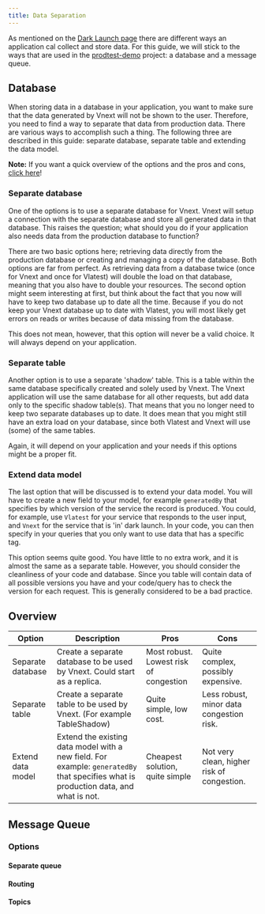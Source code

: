 ```yaml
---
title: Data Separation
---
```


As mentioned on the [Dark Launch page](/tip-basics/dark-launch.md) there are different ways an application cal collect and store data. For this guide, we will stick to the ways that are used in the [prodtest-demo](https://github.com/brdv/prodtest-demo) project: a database and a message queue.

## Database

When storing data in a database in your application, you want to make sure that the data generated by Vnext will not be shown to the user. Therefore, you need to find a way to separate that data from production data. There are various ways to accomplish such a thing. The following three are described in this guide: separate database, separate table and extending the data model.

**Note:** If you want a quick overview of the options and the pros and cons, [click here](#quick-overview)!

### Separate database

One of the options is to use a separate database for Vnext. Vnext will setup a connection with the separate database and store all generated data in that database. This raises the question; what should you do if your application also needs data from the production database to function?

There are two basic options here; retrieving data directly from the production database or creating and managing a copy of the database. Both options are far from perfect. As retrieving data from a database twice (once for Vnext and once for Vlatest) will double the load on that database, meaning that you also have to double your resources. The second option might seem interesting at first, but think about the fact that you now will have to keep two database up to date all the time. Because if you do not keep your Vnext database up to date with Vlatest, you will most likely get errors on reads or writes because of data missing from the database.

This does not mean, however, that this option will never be a valid choice. It will always depend on your application.

### Separate table

Another option is to use a separate 'shadow' table. This is a table within the same database specifically created and solely used by Vnext. The Vnext application will use the same database for all other requests, but add data only to the specific shadow table(s). That means that you no longer need to keep two separate databases up to date. It does mean that you might still have an extra load on your database, since both Vlatest and Vnext will use (some) of the same tables.

Again, it will depend on your application and your needs if this options might be a proper fit.

### Extend data model

The last option that will be discussed is to extend your data model. You will have to create a new field to your model, for example `generatedBy` that specifies by which version of the service the record is produced. You could, for example, use `Vlatest` for your service that responds to the user input, and `Vnext` for the service that is 'in' dark launch. In your code, you can then specify in your queries that you only want to use data that has a specific tag.

This option seems quite good. You have little to no extra work, and it is almost the same as a separate table. However, you should consider the cleanliness of your code and database. Since you table will contain data of all possible versions you have and your code/query has to check the version for each request. This is generally considered to be a bad practice.

## Overview

| Option            | Description                                                                                                                          | Pros                                   | Cons                                       |
| ----------------- | ------------------------------------------------------------------------------------------------------------------------------------ | -------------------------------------- | ------------------------------------------ |
| Separate database | Create a separate database to be used by Vnext. Could start as a replica.                                                            | Most robust. Lowest risk of congestion | Quite complex, possibly expensive.         |
| Separate table    | Create a separate table to be used by Vnext. (For example TableShadow)                                                               | Quite simple, low cost.                | Less robust, minor data congestion risk.   |
| Extend data model | Extend the existing data model with a new field. For example: `generatedBy` that specifies what is production data, and what is not. | Cheapest solution, quite simple        | Not very clean, higher risk of congestion. |

## Message Queue

### Options

#### Separate queue

#### Routing

#### Topics
